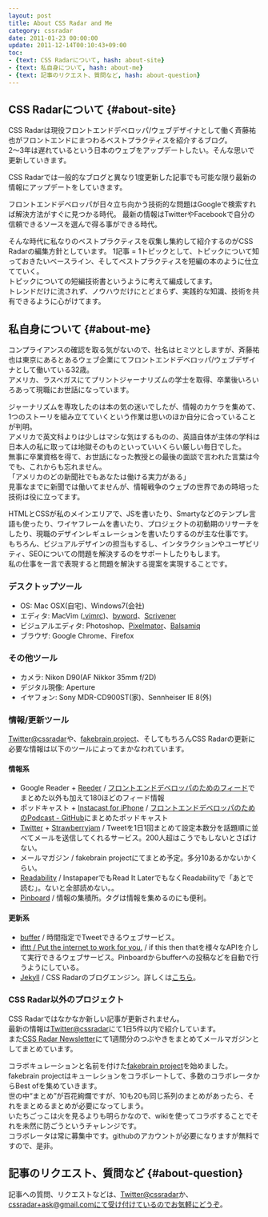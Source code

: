 ```yaml
---
layout: post
title: About CSS Radar and Me
category: cssradar
date: 2011-01-23 00:00:00
update: 2011-12-14T00:10:43+09:00
toc:
- {text: CSS Radarについて, hash: about-site}
- {text: 私自身について, hash: about-me}
- {text: 記事のリクエスト、質問など, hash: about-question}
---
```


## CSS Radarについて {#about-site}

CSS
Radarは現役フロントエンドデベロッパ/ウェブデザイナとして働く斉藤祐也がフロントエンドにまつわるベストプラクティスを紹介するブログ。  
2〜3年は遅れているという日本のウェブをアップデートしたい。そんな思いで更新していきます。

CSS Radarでは一般的なブログと異なり1度更新した記事でも可能な限り最新の情報にアップデートをしていきます。  

フロントエンドデベロッパが日々立ち向かう技術的な問題はGoogleで検索すれば解決方法がすぐに見つかる時代。
最新の情報はTwitterやFacebookで自分の信頼できるソースを選んで得る事ができる時代。

そんな時代に私なりのベストプラクティスを収集し集約して紹介するのがCSS Radarの編集方針としています。
1記事 = 1トピックとして、トピックについて知っておきたいベースライン、そしてベストプラクティスを短編の本のように仕立てていく。  
トピックについての短編技術書というように考えて編成してます。  
トレンドだけに流されず、ノウハウだけにとどまらず、実践的な知識、技術を共有できるように心がけてます。

## 私自身について {#about-me}

コンプライアンスの確認を取る気がないので、社名はヒミツとしますが、斉藤祐也は東京にあるとあるウェブ企業にてフロントエンドデベロッパ/ウェブデザイナとして働いている32歳。  
アメリカ、ラスベガスにてプリントジャーナリズムの学士を取得、卒業後いろいろあって現職にお世話になっています。  

ジャーナリズムを専攻したのは本の気の迷いでしたが、情報のカケラを集めて、1つのストーリを組み立てていくという作業は思いのほか自分に合っていることが判明。  
アメリカで英文科よりは少しはマシな気はするものの、英語自体が主体の学科は日本人の私に取っては地獄そのものといっていいくらい厳しい毎日でした。  
無事に卒業資格を得て、お世話になった教授との最後の面談で言われた言葉は今でも、これからも忘れません。  
「アメリカのどの新聞社でもあなたは働ける実力がある」  
見事なまでに新聞では働いてませんが、情報戦争のウェブの世界であの時培った技術は役に立ってます。

HTMLとCSSが私のメインエリアで、JSを書いたり、Smartyなどのテンプレ言語も使ったり、ワイヤフレームを書いたり、プロジェクトの初動期のリサーチをしたり、現職のデザインレギュレーションを書いたりするのが主な仕事です。  
もちろん、ビジュアルデザインの担当もするし、インタラクションやユーザビリティ、SEOについての問題を解決するのをサポートしたりもします。  
私の仕事を一言で表現すると問題を解決する提案を実現することです。

### デスクトップツール

- OS: Mac OSX(自宅)、Windows7(会社)
- エディタ: MacVim ([.vimrc](https://github.com/studiomohawk/vim))、[byword](http://bywordapp.com/)、[Scrivener](http://www.literatureandlatte.com/scrivener.php)
- ビジュアルエディタ: Photoshop、[Pixelmator](http://www.pixelmator.com/)、[Balsamiq](http://www.balsamiq.com/)
- ブラウザ: Google Chrome、Firefox

### その他ツール

- カメラ: Nikon D90(AF Nikkor 35mm f/2D)
- デジタル現像: Aperture
- イヤフォン: Sony MDR-CD900ST(家)、Sennheiser IE 8(外)

### 情報/更新ツール

[Twitter@cssradar](https://twitter.com/intent/user?user_id=107867741)や、[fakebrain project](https://github.com/studiomohawk/fakebrain/wiki)、そしてもちろんCSS Radarの更新に必要な情報は以下のツールによってまかなわれています。

#### 情報系

- Google Reader + [Reeder](http://reederapp.com/) / [フロントエンドデベロッパのためのフィード](https://github.com/studiomohawk/fakebrain/wiki/feeds-for-front-end-developers)でまとめた以外も加えて180ほどのフィード情報
- ポッドキャスト + [Instacast for iPhone](http://vemedio.com/products/instacast) / [フロントエンドデベロッパのためのPodcast - GitHub](https://github.com/studiomohawk/fakebrain/wiki/podcasts-for-front-end-developers)にまとめたポッドキャスト
- [Twitter](https://twitter.com/#!/cssradar/following) + [Strawberryjam](http://beta.strawberryj.am/) / Tweetを1日1回まとめて設定本数分を話題順に並べてメールを送信してくれるサービス。200人超はこうでもしないとさばけない。
- メールマガジン / fakebrain projectにてまとめ予定。多分10あるかないかくらい。
- [Readability](http://www.readability.com/cssradar/) / InstapaperでもRead It LaterでもなくReadabilityで「あとで読む」。ないと全部読めない。。
- [Pinboard](https://pinboard.in/u:studiomohawk/) / 情報の集積所。タグは情報を集めるのにも便利。

#### 更新系

- [buffer](http://bufferapp.com/r/a01f9) / 時間指定でTweetできるウェブサービス。
- [ifttt / Put the internet to work for you.](http://ifttt.com/) / if this then thatを様々なAPIを介して実行できるウェブサービス。Pinboardからbufferへの投稿などを自動で行うようにしている。
- [Jekyll](https://github.com/mojombo/jekyll) / CSS Radarのブログエンジン。詳しくは[こちら](http://css.studiomohawk.com/tool/2011/06/11/jekyll-101.tool/)。

### CSS Radar以外のプロジェクト

CSS Radarではなかなか新しい記事が更新されません。  
最新の情報は[Twitter@cssradar](https://twitter.com/intent/user?user_id=107867741)にて1日5件以内で紹介しています。  
また[CSS Radar Newsletter](http://tinyletter.com/cssradar)にて1週間分のつぶやきをまとめてメールマガジンとしてまとめています。  

コラボキュレーションと名前を付けた[fakebrain project](https://github.com/studiomohawk/fakebrain/wiki)を始めました。
fakebrain projectはキューレションをコラボレートして、多数のコラボレータからBest ofを集めていきます。  
世の中“まとめ”が百花絢爛ですが、10も20も同じ系列のまとめがあったら、それをまとめるまとめが必要になってしまう。  
いたちごっこは火を見るよりも明らかなので、wikiを使ってコラボすることでそれを未然に防ごうというチャレンジです。  
コラボレータは常に募集中です。githubのアカウントが必要になりますが無料ですので、是非。

## 記事のリクエスト、質問など  {#about-question}

記事への質問、リクエストなどは、[Twitter@cssradar](https://twitter.com/intent/user?user_id=107867741)か、cssradar+ask@gmail.comにて受け付けているのでお気軽にどうぞ。
